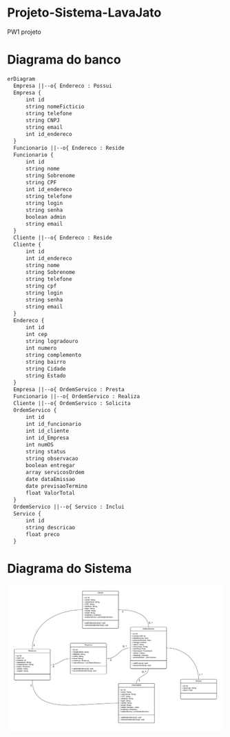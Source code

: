 # Projeto-Sistema-LavaJato
PW1 projeto

# Diagrama do banco
```mermaid
erDiagram
  Empresa ||--o{ Endereco : Possui
  Empresa {
      int id
      string nomeFicticio
      string telefone
      string CNPJ
      string email
      int id_endereco
  }
  Funcionario ||--o{ Endereco : Reside
  Funcionario {
      int id
      string nome
      string Sobrenome
      string CPF
      int id_endereco
      string telefone
      string login
      string senha
      boolean admin
      string email
  }
  Cliente ||--o{ Endereco : Reside
  Cliente {
      int id
      int id_endereco
      string nome
      string Sobrenome
      string telefone
      string cpf
      string login
      string senha
      string email
  }
  Endereco {
      int id
      int cep
      string logradouro
      int numero
      string complemento
      string bairro
      string Cidade
      string Estado
  }
  Empresa ||--o{ OrdemServico : Presta
  Funcionario ||--o{ OrdemServico : Realiza
  Cliente ||--o{ OrdemServico : Solicita
  OrdemServico {
      int id
      int id_funcionario
      int id_cliente
      int id_Empresa
      int numOS
      string status
      string observacao
      boolean entregar
      array servicosOrdem
      date dataEmissao
      date previsaoTermino
      float ValorTotal
  }
  OrdemServico ||--o{ Servico : Inclui
  Servico {
      int id
      string descricao
      float preco
  }
```


# Diagrama do Sistema
<img src="https://raw.githubusercontent.com/raunerlucas/Projeto-Sistema-LavaJato/main/diagrama.png?token=GHSAT0AAAAAACFIEK5HGRUOUKEZWKW2MBI6ZK2MKQQ" alt="Imagem-Diagrma-Sistema">
